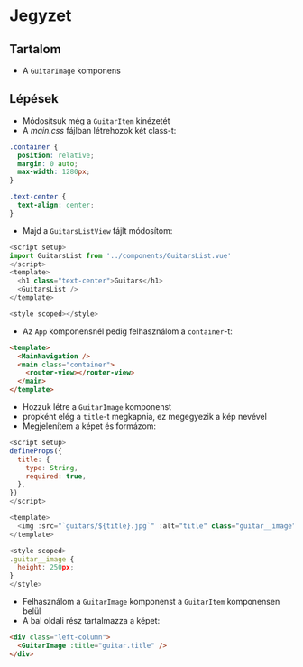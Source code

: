 # Jegyzet

## Tartalom

- A `GuitarImage` komponens

## Lépések

- Módosítsuk még a `GuitarItem` kinézetét
- A _main.css_ fájlban létrehozok két class-t:

```css
.container {
  position: relative;
  margin: 0 auto;
  max-width: 1280px;
}

.text-center {
  text-align: center;
}
```

- Majd a `GuitarsListView` fájlt módosítom:

```js
<script setup>
import GuitarsList from '../components/GuitarsList.vue'
</script>
<template>
  <h1 class="text-center">Guitars</h1>
  <GuitarsList />
</template>

<style scoped></style>
```

- Az `App` komponensnél pedig felhasználom a `container`-t:

```html
<template>
  <MainNavigation />
  <main class="container">
    <router-view></router-view>
  </main>
</template>
```

- Hozzuk létre a `GuitarImage` komponenst
- propként elég a `title`-t megkapnia, ez megegyezik a kép nevével
- Megjelenítem a képet és formázom:

```js
<script setup>
defineProps({
  title: {
    type: String,
    required: true,
  },
})
</script>

<template>
  <img :src="`guitars/${title}.jpg`" :alt="title" class="guitar__image" />
</template>

<style scoped>
.guitar__image {
  height: 250px;
}
</style>
```

- Felhasználom a `GuitarImage` komponenst a `GuitarItem` komponensen belül
- A bal oldali rész tartalmazza a képet:

```html
<div class="left-column">
  <GuitarImage :title="guitar.title" />
</div>
```
